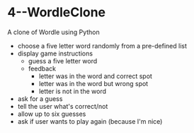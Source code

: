 # 4--WordleClone
A clone of Wordle using Python

* choose a five letter word randomly from a pre-defined list
* display game instructions
  * guess a five letter word
  * feedback
    * letter was in the word and correct spot
    * letter was in the word but wrong spot
    * letter is not in the word
* ask for a guess
* tell the user what's correct/not
* allow up to six guesses
* ask if user wants to play again (because I'm nice)

